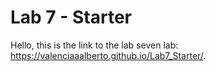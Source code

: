 # Lab 7 - Starter
Hello, this is the link to the lab seven lab: https://valenciaaalberto.github.io/Lab7_Starter/.
